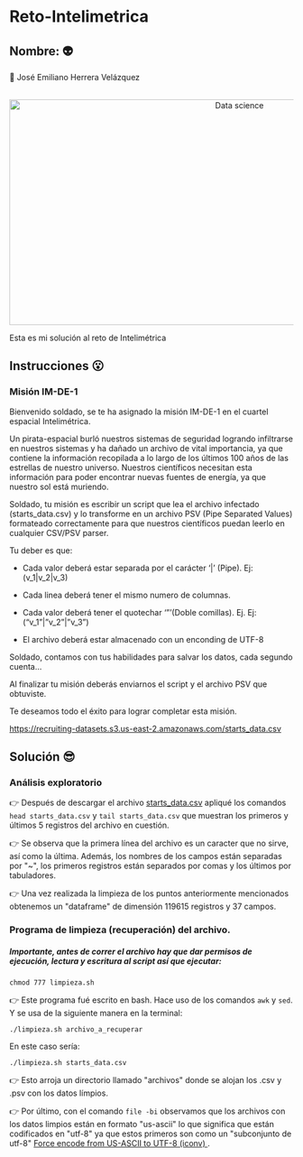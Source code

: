 # Reto-Intelimetrica

## Nombre: :alien:

:space_invader: José Emiliano Herrera Velázquez

<div align="center">
	<br>
	<a href="https://raw.githubusercontent.com/sindresorhus/css-in-readme-like-wat/main/readme.md">
		<img src="https://media0.giphy.com/media/SVCSsoKU5v6ZJLk07n/giphy.gif?cid=790b76117bed0624b9957059e56be86d39ee97e200035864&rid=giphy.gif&ct=g" width="800" height="400" alt="Data science">
	</a>
	<br>
</div>

Esta es mi solución al reto de Intelimétrica

## Instrucciones :open_mouth:

### Misión  IM-DE-1

Bienvenido soldado, se te ha asignado la misión IM-DE-1 en el cuartel espacial Intelimétrica.

Un pirata-espacial burló nuestros sistemas de seguridad logrando infiltrarse en nuestros sistemas y ha dañado un archivo de vital importancia, ya que contiene la información recopilada a lo largo de los últimos 100 años de las estrellas de nuestro universo. Nuestros científicos necesitan esta información para poder encontrar nuevas fuentes de energía, ya que nuestro sol está muriendo.

Soldado, tu misión es escribir un script que lea el archivo infectado (starts_data.csv) y lo transforme en un archivo PSV (Pipe Separated Values) formateado correctamente para que nuestros científicos puedan leerlo en cualquier CSV/PSV parser.

Tu deber es que:

- Cada valor deberá estar separada por el carácter ‘|’ (Pipe). Ej: (v_1|v_2|v_3)

- Cada linea deberá tener el mismo numero de columnas.

- Cada valor deberá tener el quotechar ‘”’(Doble comillas). Ej. Ej: (“v_1”|”v_2”|”v_3”)

- El archivo deberá estar almacenado con un enconding de UTF-8

Soldado, contamos con tus habilidades para salvar los datos, cada segundo cuenta…  


Al finalizar tu misión deberás enviarnos el script y el archivo PSV que obtuviste.

Te deseamos todo el éxito para lograr completar esta misión.

https://recruiting-datasets.s3.us-east-2.amazonaws.com/starts_data.csv

## Solución :sunglasses:

### Análisis exploratorio
:point_right: Después de descargar el archivo [starts_data.csv](https://recruiting-datasets.s3.us-east-2.amazonaws.com/starts_data.csv) apliqué los comandos `head starts_data.csv` y `tail starts_data.csv` que muestran los primeros y últimos 5 registros del archivo en cuestión.


:point_right: Se observa que la primera línea del archivo es un caracter que no sirve, así como la última. Además, los nombres de los campos están separadas por "~", los primeros registros están separados por comas y los últimos por tabuladores. 

:point_right: Una vez realizada la limpieza de los puntos anteriormente mencionados obtenemos un "dataframe" de dimensión 119615 registros y 37 campos.

### Programa de limpieza (recuperación) del archivo.
##### Importante, antes de correr el archivo hay que dar permisos de ejecución, lectura y escritura al script así que ejecutar:

`chmod 777 limpieza.sh`

:point_right: Este programa fué escrito en bash. Hace uso de los comandos `awk` y `sed`. Y se usa de la siguiente manera en la terminal:

`./limpieza.sh archivo_a_recuperar`

En este caso sería:

`./limpieza.sh starts_data.csv`

:point_right: Esto arroja un directorio llamado "archivos" donde se alojan los .csv y .psv con los datos límpios.

:point_right: Por último, con el comando `file -bi` observamos que los archivos con los datos limpios están en formato "us-ascii" lo que significa que están codificados en "utf-8" ya que estos primeros son como un "subconjunto de utf-8" [Force encode from US-ASCII to UTF-8 (iconv)
](https://stackoverflow.com/questions/11303405/force-encode-from-us-ascii-to-utf-8-iconv).

